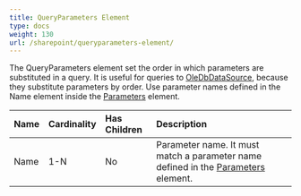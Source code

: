 ```yaml
---
title: QueryParameters Element
type: docs
weight: 130
url: /sharepoint/queryparameters-element/
---
```


The QueryParameters element set the order in which parameters are substituted in a query. It is useful for queries to [OleDbDataSource](/words/sharepoint/oledbdatasource-element/), because they substitute parameters by order. Use parameter names defined in the Name element inside the [Parameters](/words/sharepoint/parameters-element/) element.

|Name|Cardinality|Has Children|Description|
| :- | :- | :- | :- |
|Name|1-N|No|Parameter name. It must match a parameter name defined in the [Parameters](/words/sharepoint/parameters-element/) element.|

